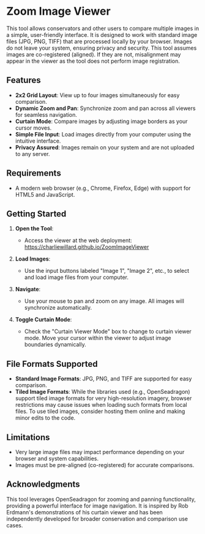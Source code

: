 # Zoom Image Viewer

This tool allows conservators and other users to compare multiple images in a simple, user-friendly interface. It is designed to work with standard image files (JPG, PNG, TIFF) that are processed locally by your browser. Images do not leave your system, ensuring privacy and security. This tool assumes images are co-registered (aligned). If they are not, misalignment may appear in the viewer as the tool does not perform image registration.

## Features

- **2x2 Grid Layout**: View up to four images simultaneously for easy comparison.
- **Dynamic Zoom and Pan**: Synchronize zoom and pan across all viewers for seamless navigation.
- **Curtain Mode**: Compare images by adjusting image borders as your cursor moves.
- **Simple File Input**: Load images directly from your computer using the intuitive interface.
- **Privacy Assured**: Images remain on your system and are not uploaded to any server.

## Requirements

- A modern web browser (e.g., Chrome, Firefox, Edge) with support for HTML5 and JavaScript.

## Getting Started

1. **Open the Tool**:

   - Access the viewer at the web deployment: https://charliewillard.github.io/ZoomImageViewer

2. **Load Images**:

   - Use the input buttons labeled "Image 1", "Image 2", etc., to select and load image files from your computer.

3. **Navigate**:

   - Use your mouse to pan and zoom on any image. All images will synchronize automatically.

4. **Toggle Curtain Mode**:

   - Check the "Curtain Viewer Mode" box to change to curtain viewer mode. Move your cursor within the viewer to adjust image boundaries dynamically.

## File Formats Supported

- **Standard Image Formats**: JPG, PNG, and TIFF are supported for easy comparison.
- **Tiled Image Formats**: While the libraries used (e.g., OpenSeadragon) support tiled image formats for very high-resolution imagery, browser restrictions may cause issues when loading such formats from local files. To use tiled images, consider hosting them online and making minor edits to the code.

## Limitations

- Very large image files may impact performance depending on your browser and system capabilities.
- Images must be pre-aligned (co-registered) for accurate comparisons.

## Acknowledgments

This tool leverages OpenSeadragon for zooming and panning functionality, providing a powerful interface for image navigation. It is inspired by Rob Erdmann's demonstrations of his curtain viewer and has been independently developed for broader conservation and comparison use cases.
